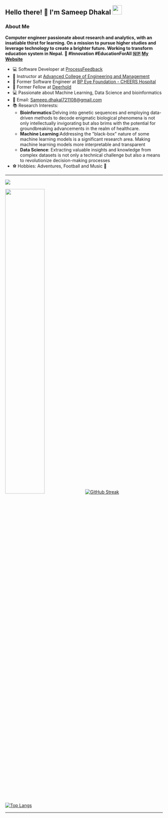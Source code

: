 ## Hello there! 👋 I'm Sameep Dhakal <img src="https://d3sujgifhk94se.cloudfront.net/wp-content/uploads/2019/09/18085910/Monkey_Kid_Coding.gif" width="30">

### About Me
 **Computer engineer passionate about research and analytics, with an insatiable thirst for learning. On a mission to pursue higher studies and leverage technology to create a brighter future. Working to transform education system in Nepal.** 
 **🌟 #Innovation #EducationForAll 🇳🇵**
  **[My Website](https://www.sameepdhakal.com.np/)**
  
- 💻 Software Developer at [ProcessFeedback](https://www.processfeedback.org/)
- 🏫 Instructor at [Advanced College of Engineering and Management](https://acem.edu.np/)
- 🏥 Former Software Engineer at [BP Eye Foundation - CHEERS Hospital](https://www.bpeyefoundation.org/)
- 🏡 Former Fellow at [Deerhold](https://www.deerhold.org/)
- 💻 Passionate about Machine Learning, Data Science and bioinformatics
- 📧 Email: [Sameep.dhakal721108@gmail.com](mailto:Sameep.dhakal721108@gmail.com)
- 📚 Research Interests:
    - **Bioinformatics**:Delving into genetic sequences and employing data-driven methods to decode enigmatic biological phenomena is not only intellectually invigorating but also brims with the potential for groundbreaking advancements in the realm of healthcare.
    - **Machine Learning**:Addressing the "black-box" nature of some machine learning models is a significant research area. Making machine learning models more interpretable and transparent 
    - **Data Science**: Extracting valuable insights and knowledge from complex datasets is not only a technical challenge but also a means to revolutionize decision-making processes
- ⚽ Hobbies: Adventures, Football and Music 🎵
---
![](https://komarev.com/ghpvc/?username=Sameep-Dhakal&color=blueviolet) 

<img src="https://github-readme-stats.vercel.app/api?username=Sameep-Dhakal&show_icons=true&theme=tokyonight" width="50%"/> [![GitHub Streak](https://streak-stats.demolab.com/?user=sameep-dhakal&show_icons=true&theme=tokyonight)](https://git.io/streak-stats)


[![Top Langs](https://github-readme-stats.vercel.app/api/top-langs/?username=Sameep-Dhakal&layout=compact&theme=tokyonight)](https://your-website-or-profile-link)

---

